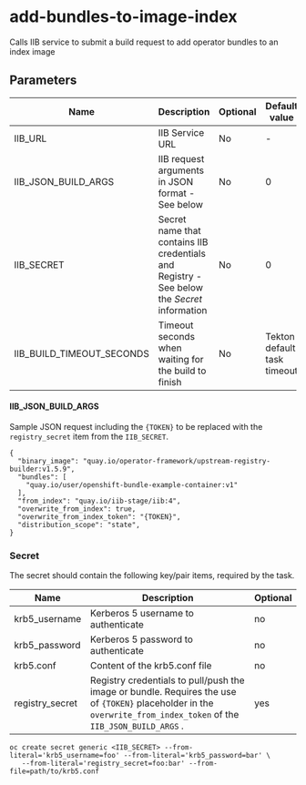 # add-bundles-to-image-index

Calls IIB service to submit a build request to add operator bundles to an index image

## Parameters

| Name | Description | Optional | Default value |
|------|-------------|----------|---------------|
| IIB_URL | IIB Service URL | No | - |
| IIB_JSON_BUILD_ARGS | IIB request arguments in JSON format - See below | No | 0 |
| IIB_SECRET | Secret name that contains IIB credentials and Registry - See below the *Secret* information | No | 0 |
| IIB_BUILD_TIMEOUT_SECONDS | Timeout seconds when waiting for the build to finish | No | Tekton default task timeout |

#### IIB_JSON_BUILD_ARGS

Sample JSON request including the `{TOKEN}` to be replaced with the `registry_secret` item from the `IIB_SECRET`.

```
{
  "binary_image": "quay.io/operator-framework/upstream-registry-builder:v1.5.9",
  "bundles": [
    "quay.io/user/openshift-bundle-example-container:v1"
  ],
  "from_index": "quay.io/iib-stage/iib:4",
  "overwrite_from_index": true,
  "overwrite_from_index_token": "{TOKEN}",
  "distribution_scope": "state",
}
```

### Secret

The secret should contain the following key/pair items, required by the task.

| Name | Description | Optional |
|------|-------------|----------|
| krb5_username | Kerberos 5 username to authenticate | no |
| krb5_password  | Kerberos 5 password to authenticate | no |
| krb5.conf | Content of the krb5.conf file | no |
| registry_secret | Registry credentials to pull/push the image or bundle. Requires the use of `{TOKEN}` placeholder in the `overwrite_from_index_token` of the `IIB_JSON_BUILD_ARGS` . | yes |

```
oc create secret generic <IIB_SECRET> --from-literal='krb5_username=foo' --from-literal='krb5_password=bar' \
   --from-literal='registry_secret=foo:bar' --from-file=path/to/krb5.conf
```
